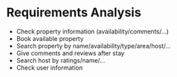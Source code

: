# Requirements Analysis

- Check property information (availability/comments/...)
- Book available property
- Search property by name/availability/type/area/host/...
- Give comments and reviews after stay
- Search host by ratings/name/...
- Check user information
